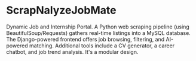 # ScrapNalyzeJobMate
Dynamic Job and Internship Portal. A Python web scraping pipeline (using BeautifulSoup/Requests) gathers real-time listings into a MySQL database. The Django-powered frontend offers job browsing, filtering, and AI-powered matching. Additional tools include a CV generator, a career chatbot, and job trend analysis. It's a modular design.
